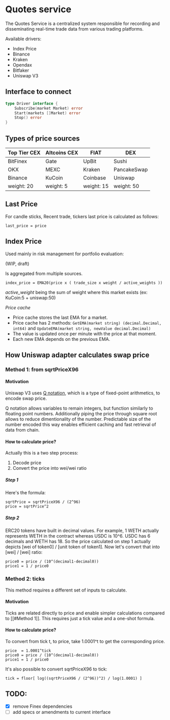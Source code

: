 # Quotes service

The Quotes Service is a centralized system responsible for recording and disseminating real-time trade data 
from various trading platforms.

Available drivers:
- Index Price
- Binance
- Kraken
- Opendax
- Bitfaker
- Uniswap V3

## Interface to connect

```go
type Driver interface {
	Subscribe(market Market) error
	Start(markets []Market) error
	Stop() error
}
```

## Types of price sources

| Top Tier CEX | Altcoins CEX | FIAT       | DEX         |
|--------------|--------------|------------|-------------|
| BitFinex     | Gate         | UpBit      | Sushi       |
| OKX          | MEXC         | Kraken     | PancakeSwap |
| Binance      | KuCoin       | Coinbase   | Uniswap     |
| weight: 20   | weight: 5    | weight: 15 | weight: 50  |

## Last Price

For candle sticks, Recent trade, tickers last price is calculated as follows:

```
last_price = price
```

## Index Price

Used mainly in risk management for portfolio evaluation:

(WIP, draft)

Is aggregated from multiple sources.

```
index_price = EMA20(price x ( trade_size x weight / active_weights ))
```

*active_weight* being the sum of weight where this market exists (ex: KuCoin:5 + uniswap:50)

*Price cache*

- Price cache stores the last EMA for a market.
- Price cache has 2 methods:
  ```GetEMA(market string) (decimal.Decimal, int64)``` and
	```UpdateEMA(market string, newValue decimal.Decimal)```
- The value is updated once per minute with the price at that moment.
- Each new EMA depends on the previous EMA.

## How Uniswap adapter calculates swap price

### Method 1: from sqrtPriceX96

#### Motivation

Uniswap V3 uses [Q notation](https://en.wikipedia.org/wiki/Q_(number_format)), which is a type of fixed-point arithmetics, to encode swap price.
 
Q notation allows variables to remain integers, but function similarly to floating point numbers.
Additionally piping the price through square root allows to reduce dimentionality of the number.
Predictable size of the number encoded this way enables efficient caching and fast retrieval of data from chain.

#### How to calculate price?

Actually this is a two step process:
1. Decode price
2. Convert the price into wei/wei ratio

##### Step 1

Here's the formula:
```
sqrtPrice = sqrtPriceX96 / (2^96)
price = sqrtPrice^2
```

##### Step 2

ERC20 tokens have built in decimal values.
For example, 1 WETH actually represents WETH in the contract whereas USDC is 10^6.
USDC has 6 decimals and WETH has 18.
So the price calculated on step 1 actually depicts [wei of token0] / [unit token of token1].
Now let's convert that into [wei] / [wei] ratio:

```
price0 = price / (10^(decimal1-decimal0))
price1 = 1 / price0
```

### Method 2: ticks

This method requires a different set of inputs to calculate.

#### Motivation

Ticks are related directly to price and enable simpler calculations compared to [[#Method 1]].
This requires just a tick value and a one-shot formula.

#### How to calculate price?

To convert from tick t, to price, take 1.0001^t to get the corresponding price.

```
price  = 1.0001^tick
price0 = price / (10^(decimal1-decimal0))
price1 = 1 / price0
```

It's also possible to convert sqrtPriceX96 to tick:
```
tick = floor[ log((sqrtPriceX96 / (2^96))^2) / log(1.0001) ]
```

## TODO:

- [x] remove Finex dependencies
- [ ] add specs or amendments to current interface
